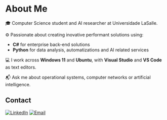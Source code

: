 # About Me
🎓 Computer Science student and AI researcher at Universidade LaSalle.

⚙️ Passionate about creating inovative performant solutions using:
- **C#** for enterprise back-end solutions
- **Python** for data analysis, automatizations and AI related services

💻 I work across **Windows 11** and **Ubuntu**, with **Visual Studio** and **VS Code** as text editors.

📬 Ask me about operational systems, computer networks or artificial intelligence.

## Contact
[![LinkedIn](https://img.shields.io/badge/-LinkedIn-blue?style=flat&logo=linkedin)](https://www.linkedin.com/in/diogobonofre) [![Email](https://img.shields.io/badge/-Email-c14438?style=flat&logo=gmail&logoColor=white)](mailto:diogobonofre@gmail.com)
